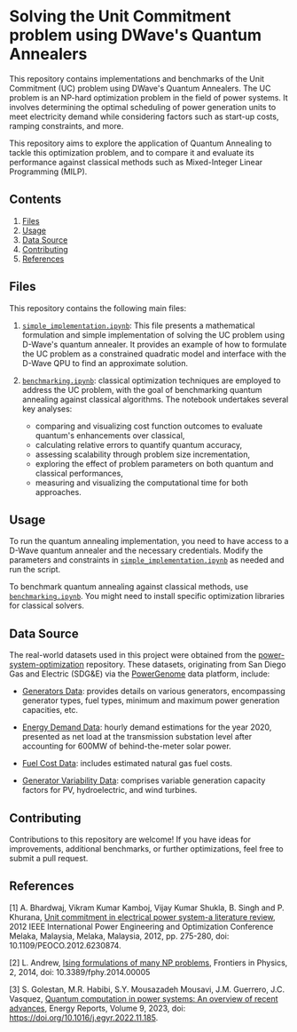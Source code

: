 # Solving the Unit Commitment problem using DWave's Quantum Annealers

This repository contains implementations and benchmarks of the Unit Commitment (UC) problem using DWave's Quantum Annealers. The UC problem is an NP-hard optimization problem in the field of power systems. It involves determining the optimal scheduling of power generation units to meet electricity demand while considering factors such as start-up costs, ramping constraints, and more. 

This repository aims to explore the application of Quantum Annealing to tackle this optimization problem, and to compare it and evaluate its performance against classical methods such as Mixed-Integer Linear Programming (MILP).

## Contents

1. [Files](#files)
2. [Usage](#usage)
3. [Data Source](#data-source)
4. [Contributing](#contributing)
5. [References](#references)

## Files

This repository contains the following main files:

1. [`simple_implementation.ipynb`](https://github.com/juanfrh7/uc-problem-annealing/blob/main/tests/simple_implementation.ipynb): This file presents a mathematical formulation and simple implementation of solving the UC problem using D-Wave's quantum annealer. It provides an example of how to formulate the UC problem as a constrained quadratic model and interface with the D-Wave QPU to find an approximate solution.

2. [`benchmarking.ipynb`](https://github.com/juanfrh7/uc-problem-annealing/blob/main/tests/benchmarking.ipynb): classical optimization techniques are employed to address the UC problem, with the goal of benchmarking quantum annealing against classical algorithms. The notebook undertakes several key analyses:
    - comparing and visualizing cost function outcomes to evaluate quantum's enhancements over classical,
    - calculating relative errors to quantify quantum accuracy,
    - assessing scalability through problem size incrementation,
    - exploring the effect of problem parameters on both quantum and classical performances,
    - measuring and visualizing the computational time for both approaches.

## Usage

To run the quantum annealing implementation, you need to have access to a D-Wave quantum annealer and the necessary credentials. Modify the parameters and constraints in [`simple_implementation.ipynb`](https://github.com/juanfrh7/uc-problem-annealing/blob/main/tests/simple_implementation.ipynb) as needed and run the script.

To benchmark quantum annealing against classical methods, use [`benchmarking.ipynb`](https://github.com/juanfrh7/uc-problem-annealing/blob/main/tests/benchmarking.ipynb). You might need to install specific optimization libraries for classical solvers.

## Data Source

The real-world datasets used in this project were obtained from the [power-system-optimization](https://github.com/east-winds/power-systems-optimization) repository. These datasets, originating from San Diego Gas and Electric (SDG&E) via the [PowerGenome](https://github.com/gschivley/PowerGenome) data platform, include:

- [Generators Data](https://github.com/juanfrh7/uc-problem-annealing/blob/main/data/Generators_data.csv): provides details on various generators, encompassing generator types, fuel types, minimum and maximum power generation capacities, etc.

- [Energy Demand Data](https://github.com/juanfrh7/uc-problem-annealing/blob/main/data/Demand.csv): hourly demand estimations for the year 2020, presented as net load at the transmission substation level after accounting for 600MW of behind-the-meter solar power.

- [Fuel Cost Data](https://github.com/juanfrh7/uc-problem-annealing/blob/main/data/Fuels_data.csv): includes estimated natural gas fuel costs.

- [Generator Variability Data](https://github.com/juanfrh7/uc-problem-annealing/blob/main/data/Generators_variability.csv): comprises variable generation capacity factors for PV, hydroelectric, and wind turbines.

## Contributing

Contributions to this repository are welcome! If you have ideas for improvements, additional benchmarks, or further optimizations, feel free to submit a pull request.

## References

[1] A. Bhardwaj, Vikram Kumar Kamboj, Vijay Kumar Shukla, B. Singh and P. Khurana, [Unit commitment in electrical power system-a literature review](https://ieeexplore.ieee.org/abstract/document/6230874), 2012 IEEE International Power Engineering and Optimization Conference Melaka, Malaysia, Melaka, Malaysia, 2012, pp. 275-280, doi: 10.1109/PEOCO.2012.6230874.

[2] L. Andrew, [Ising formulations of many NP problems](https://www.frontiersin.org/articles/10.3389/fphy.2014.00005), Frontiers in Physics, 2, 2014, doi: 10.3389/fphy.2014.00005  

[3] S. Golestan, M.R. Habibi, S.Y. Mousazadeh Mousavi, J.M. Guerrero, J.C. Vasquez, [Quantum computation in power systems: An overview of recent advances](https://www.sciencedirect.com/science/article/pii/S2352484722025720), Energy Reports, Volume 9, 2023, doi: https://doi.org/10.1016/j.egyr.2022.11.185.  
